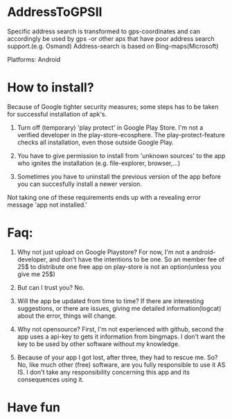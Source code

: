 # AddressToGPSII

Specific address search is transformed to gps-coordinates and can accordingly be used by gps -or other aps that have poor address search support.(e.g. Osmand)
Address-search is based on Bing-maps(Microsoft)

Platforms: Android

# How to install?

Because of Google tighter security measures; some steps has to be taken for successful installation of apk's.

1. Turn off (temporary) 'play protect' in Google Play Store. I'm not a verified developer in the play-store-ecosphere. The play-protect-feature checks all installation, even those outside Google Play. 

2. You have to give permission to install from 'unknown sources' to the app who ignites the installation (e.g. file-explorer, browser,...)

4. Sometimes you have to uninstall the previous version of the app before you can succesfully install a newer version.

Not taking one of these requirements ends up with a revealing error message 'app not installed.'

# Faq:

1. Why not just upload on Google Playstore? For now, I'm not a android-developer, and don't have the intentions to be one. So an member fee of 25$ to distribute one free app on play-store is not an option(unless you give me 25$)

2. But can I trust you? No.

3. Will the app be updated from time to time? If there are interesting suggestions, or there are issues, giving me detailed information(logcat) about the error, things will change.

4. Why not opensource? First, I'm not experienced with github, second the app uses a api-key to gets it information from bingmaps. I don’t want the key to be used by other software without my knowledge.

5. Because of your app I got lost, after three, they had to rescue me. So? No, like much other (free) software, are you fully responsible to use it AS IS. I don't take any responsibility concerning this app and its consequences using it.

# Have fun

